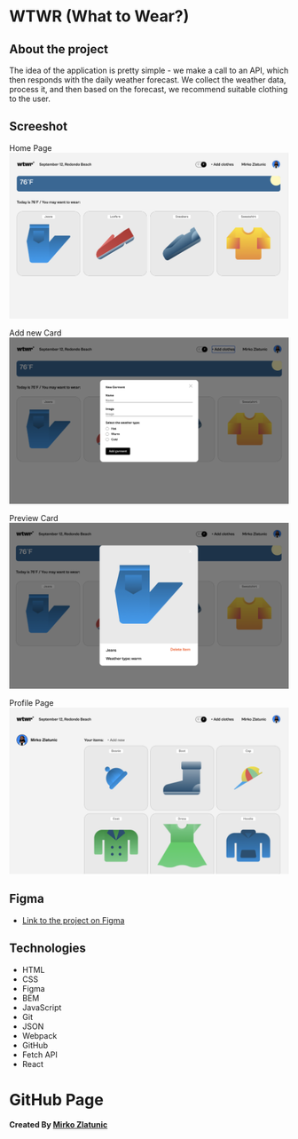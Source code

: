 # WTWR (What to Wear?)

## About the project

The idea of the application is pretty simple - we make a call to an API, which then responds with the daily weather forecast. We collect the weather data, process it, and then based on the forecast, we recommend suitable clothing to the user.

## Screeshot

Home Page
![WTWR Home Page](./src/images/home-page.png 'Home Page')

Add new Card
![Add new Card](./src/images/add-card.png 'Add new Card')

Preview Card
![Preview Card](./src/images/preview-card.png 'Preview Card')

Profile Page
![Profile Page](./src/images/profile-page.png 'Profile Page')

## Figma

- [Link to the project on Figma](https://www.figma.com/file/dQLJwEKasIdspciJAJrCaf/Sprint-11_-WTWR?node-id=311%3A433&mode=dev)

## Technologies

- HTML
- CSS
- Figma
- BEM
- JavaScript
- Git
- JSON
- Webpack
- GitHub
- Fetch API
- React

# GitHub Page

**Created By [Mirko Zlatunic](https://github.com/mirkozlatunic)**
